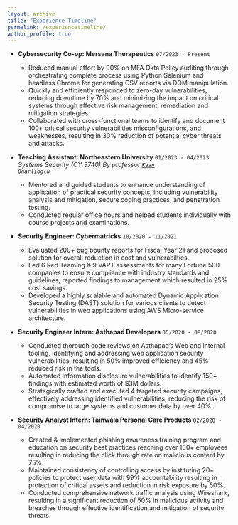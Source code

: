 ```yaml
---
layout: archive
title: "Experience Timeline"
permalink: /experiencetimeline/
author_profile: true
---
```


- **Cybersecurity Co-op: Mersana Therapeutics**     `07/2023 - Present`
    - Reduced manual effort by 90% on MFA Okta Policy auditing through orchestrating complete process using Python Selenium and headless Chrome for generating CSV reports via DOM manipulation.
    - Quickly and efficiently responded to zero-day vulnerabilities, reducing downtime by 70% and minimizing the impact on critical systems through effective risk management, remediation and mitigation strategies.
    - Collaborated with cross-functional teams to identify and document 100+ critical security vulnerabilities misconfigurations, and weaknesses, resulting in 30% reduction of potential cyber threats and attacks.

- **Teaching Assistant: Northeastern University**   `01/2023 - 04/2023` 
  *Systems Security (CY 3740) By professor <code><a href="https://www.onarlioglu.com/">Kaan Onarlioglu</a></code>*
    - Mentored and guided students to enhance understanding of application of practical security concepts, including vulnerability analysis and mitigation, secure coding practices, and penetration testing.
    - Conducted regular office hours and helped students individually with course projects and examinations.

- **Security Engineer: Cybermatricks**      `10/2020 - 11/2021`
    - Evaluated 200+ bug bounty reports for Fiscal Year'21 and proposed solution for overall reduction in cost and vulnerabilties.
    - Led 6 Red Teaming & 9 VAPT assessments for many Fortune 500 companies to ensure compliance with industry standards and guidelines; reported findings to management which resulted in 25% cost savings.
    - Developed a highly scalable and automated Dynamic Application Security Testing (DAST) solution for various clients to detect vulnerabilities in web applications using AWS Micro-service architecture.

- **Security Engineer Intern: Asthapad Developers**     `05/2020 - 08/2020`
    - Conducted thorough code reviews on Asthapad’s Web and internal tooling, identifying and addressing web application security vulnerabilities, resulting in 50% improved efficiency and 45% reduced risk in the tools.
    - Automated information disclosure vulnerabilities to identify 150+ findings with estimated worth of $3M dollars.
    - Strategically crafted and executed 4 targeted security campaigns, effectively addressing identified vulnerabilities, reducing the risk of compromise to large systems and customer data by over 40%.

- **Security Analyst Intern: Tainwala Personal Care Products**      `02/2020 - 04/2020`
    - Created & implemented phishing awareness training program and education on security best practices reaching over 100+ employees resulting in reducing the click through rate on malicious content by 75%.
    - Maintained consistency of controlling access by instituting 20+ policies to protect user data with 99% accountability resulting in protection of critical assets and reduction in risk exposure by 50%.
    - Conducted comprehensive network traffic analysis using Wireshark, resulting in a significant reduction of 50% in malicious activity and breaches through effective identification and mitigation of security threats.
